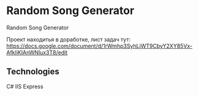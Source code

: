 # Random Song Generator
Random Song Generator


  Проект находитья в доработке, лист задач тут: https://docs.google.com/document/d/1rWmhp3SyhLjWT9CbyY2XY85Vx-AfkliKIAnWNlux3T8/edit

## Technologies

  C#
  IIS Express
  
